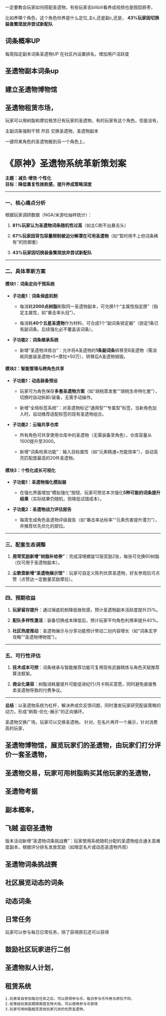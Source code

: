

一定要教会玩家如何搭配圣遗物，有些玩家去bilibili看养成视频也是囫囵吞枣，

比如养哪个角色，这个角色你养是什么定位,主c,还是副c,还是，
**43%玩家因切换装备繁琐放弃尝试新配队**

## 词条概率UP
每周指定副本词条圣遗物UP
在社区内设置排名，增加用户活跃度

## 圣遗物副本词条up

## 建立圣遗物博物馆

## 圣遗物租赁市场，
玩家可以用树脂和摩拉租赁已有玩家的圣遗物，有的玩家有这个角色，但是没有，


主副词条强制干预
开启
交换圣遗物，圣遗物副本

一键将某角色的圣遗物搬到另一个角色上，
# 《原神》圣遗物系统革新策划案

**主题：减负·增效·个性化**  
**目标：降低重复性挫败感，提升养成策略深度**

---

### **一、核心痛点分析**

根据玩家调研数据（NGA/米游社抽样统计）：

1. **81%玩家认为圣遗物词条随机性过高**（如主C刷不出暴击头）
    
2. **67%玩家因背包容量限制被迫分解潜在可用圣遗物**（如“暂时用不上但词条稀有”的防御套）
    
3. **43%玩家因切换装备繁琐放弃尝试新配队**
    

---

### **二、具体革新方案**

#### **模块1：词条定向干预系统**

- **子功能1：词条保底机制**
    
    - 每消耗**2000点树脂**刷取同一圣遗物副本，可兑换1个“主属性指定匣”（指定主属性，如“暴击率头冠”）。
        
    - 每消耗**40个五星圣遗物**作为材料，可合成1个“副词条锁定器”（锁定1条已有副词条，后续强化必不覆盖该词条）。
        
- **子功能2：词条继承系统**
    
    - 新增“圣遗物淬炼台”：允许将A圣遗物的**1条副词条**转移至B圣遗物（需消耗同套装圣遗物×5+摩拉×50万），转移后A圣遗物销毁。
        

#### **模块2：智能管理与跨角色共享**

- **子功能1：动态装备预设**
    
    - 玩家可为角色保存**多套圣遗物方案**（如“胡桃蒸发套”“胡桃生命特化套”），切换时自动拆卸/装备，无需手动操作。
        
    - 新增“全局标签系统”：对圣遗物标记“通用型”“专属型”标签，当新角色加入时，自动推荐适配标签的现有圣遗物组合。
        
- **子功能2：云端共享仓库**
    
    - 所有角色可共享使用仓库中的圣遗物（无需装备至角色），仓库容量从1500提升至3000。
        
    - 新增“词条检索功能”：输入目标属性（如“元素精通+充能效率”），自动高亮匹配度最高的20件圣遗物。
        

#### **模块3：个性化成长可视化**

- **子功能1：圣遗物强化模拟器**
    
    - 在强化界面增加“模拟强化”按钮，玩家可预览本次强化**5种可能的词条提升结果**（实际结果仍随机，但降低试错成本）。
        
- **子功能2：圣遗物战力评估报告**
    
    - 每周生成角色圣遗物评级报告（如“暴击率达标率”“元素伤害提升潜力”），并推荐优先优化的部位。
        

---

### **三、配套生态调整**

1. **周常奖励新增“树脂补给券”**：完成深境螺旋12层奖励2张，每张可兑换60树脂（仅可用于圣遗物副本）。
    
2. **尘歌壶新增“圣遗物展示馆”**：玩家可自定义陈列优质圣遗物，好友参观后可点赞（点赞达一定数量奖励摩拉）。
    

---

### **四、预期收益**

1. **玩家留存提升**：通过保底机制降低挫败感，预计圣遗物副本活跃度提升25%。
    
2. **配队多样性激活**：装备切换成本降低后，预计玩家平均角色利用率提升40%。
    
3. **社区热度推动**：圣遗物展示与分享功能预计带动二创内容增长（如“词条玄学攻略”“圣遗物博物馆”）。
    

---

### **五、可行性评估**

1. **技术成本可控**：词条继承与智能推荐功能可复用现有武器精炼与角色天赋推荐算法框架。
    
2. **商业化兼容**：树脂消耗量提升可能促进纪行/月卡购买意愿，同时避免直接售卖圣遗物导致的付费争议。
    

---

**总结**：以圣遗物系统为杠杆，解决养成负反馈问题，同时激发玩家研究配装策略的动力，形成“刷取-优化-展示”的正向循环。




圣遗物交换广场，玩家可以交换圣遗物。
针对，在名片再开一个展示，针对消费高的玩家，
## 圣遗物博物馆，展览玩家们的圣遗物，由玩家们打分评价一套圣遗物，
## 圣遗物交易，玩家可用树脂购买其他玩家的圣遗物，

## 圣遗物考据

## 副本概率，

## 飞贼 盗窃圣遗物

版本活动新增“圣遗物词条挑战赛”：玩家使用系统随机分配的圣遗物组合通关高难度副本，根据评分排名发放奖励（如限定名片或动态圣遗物外观）
## 圣遗物词条挑战赛

## 社区展览动态的词条

## 动态词条
## 日常任务

玩家可以参与每日日常任务，除了获得原石还可以获得

## 鼓励社区玩家进行二创

## 圣遗物拟人计划，

## 租赁系统

	1.玩家亲自参加每日任务之后，可以获得参与币，每日参与币作用与原石不同，
	2.低等级玩家前期探索提瓦特大陆，可以使用参与币获得
	3.玩家可用树脂租赁其他玩家冗余的优质圣遗物，
## 




